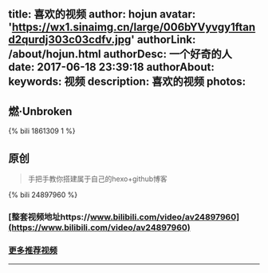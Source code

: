 title: 喜欢的视频
author: hojun
avatar: 'https://wx1.sinaimg.cn/large/006bYVyvgy1ftand2qurdj303c03cdfv.jpg'
authorLink: /about/hojun.html
authorDesc: 一个好奇的人
date: 2017-06-18 23:39:18
authorAbout:
keywords: 视频
description: 喜欢的视频
photos:
---
## 燃·Unbroken

{% bili 1861309 1 %}

## 原创

 > 手把手教你搭建属于自己的hexo+github博客

{% bili 24897960 %}

### [整套视频地址https://www.bilibili.com/video/av24897960](https://www.bilibili.com/video/av24897960)
 
### [更多推荐视频](/tags/视频/)
 ----------

